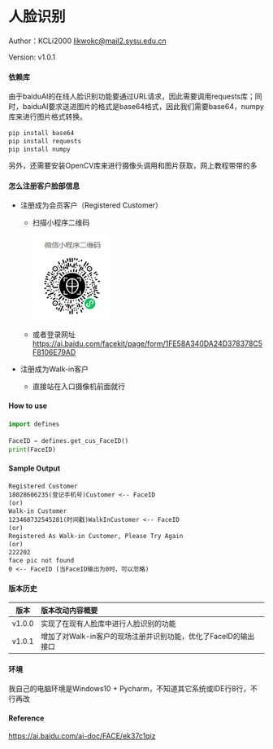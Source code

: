 # 人脸识别 

Author：KCLi2000 likwokc@mail2.sysu.edu.cn

Version: v1.0.1

#### 依赖库

由于baiduAI的在线人脸识别功能要通过URL请求，因此需要调用requests库；同时，baiduAI要求送进图片的格式是base64格式，因此我们需要base64，numpy库来进行图片格式转换。

```
pip install base64
pip install requests
pip install numpy
```

另外，还需要安装OpenCV库来进行摄像头调用和图片获取，网上教程带带的多

#### 怎么注册客户脸部信息

- 注册成为会员客户（Registered Customer）

  - 扫描小程序二维码

    ![小程序二维码](https://github.com/lotharelvin/unmanned_retail_project/blob/master/Face_Recognition/QR_Code.png)

  - 或者登录网址 https://ai.baidu.com/facekit/page/form/1FE58A340DA24D378378C5F8106E79AD

- 注册成为Walk-in客户

  - 直接站在入口摄像机前面就行

#### How to use

```python
import defines

FaceID = defines.get_cus_FaceID()
print(FaceID)

```

#### Sample Output

```
Registered Customer
18028606235(登记手机号)Customer <-- FaceID
(or) 
Walk-in Customer
123468732545281(时间戳)WalkInCustomer <-- FaceID
(or) 
Registered As Walk-in Customer, Please Try Again
(or) 
222202 
face pic not found
0 <-- FaceID (当FaceID输出为0时，可以忽略)
```

#### 版本历史

| 版本   | 版本改动内容概要                                             |
| ------ | :----------------------------------------------------------- |
| v1.0.0 | 实现了在现有人脸库中进行人脸识别的功能                       |
| v1.0.1 | 增加了对Walk-in客户的现场注册并识别功能，优化了FaceID的输出接口 |

#### 环境

我自己的电脑环境是Windows10 + Pycharm，不知道其它系统或IDE行8行，不行再改

#### Reference
https://ai.baidu.com/ai-doc/FACE/ek37c1qiz